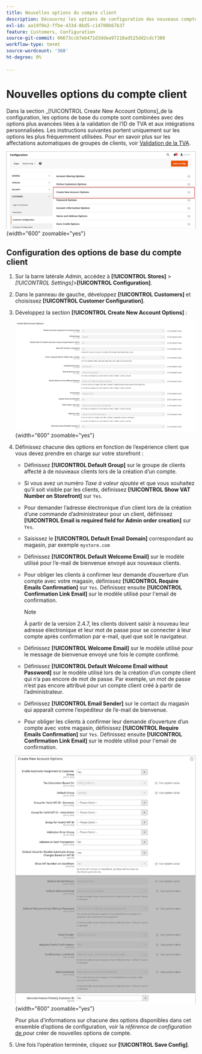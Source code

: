 ```yaml
---
title: Nouvelles options du compte client
description: Découvrez les options de configuration des nouveaux comptes clients de votre boutique.
exl-id: aa19f0e2-ffbe-433d-8bd5-c14700b67b37
feature: Customers, Configuration
source-git-commit: 06673ccb7eb471d3ddea97218ad525dd2cdcf380
workflow-type: tm+mt
source-wordcount: '368'
ht-degree: 0%

---
```


# Nouvelles options du compte client

Dans la section _[!UICONTROL Create New Account Options]_de la configuration, les options de base du compte sont combinées avec des options plus avancées liées à la validation de l’ID de TVA et aux intégrations personnalisées. Les instructions suivantes portent uniquement sur les options les plus fréquemment utilisées. Pour en savoir plus sur les affectations automatiques de groupes de clients, voir [Validation de la TVA](../stores-purchase/vat.md).

![Créer des options de compte](assets/customer-configuration-create-new-account-options.png){width="600" zoomable="yes"}

## Configuration des options de base du compte client

1. Sur la barre latérale _Admin_, accédez à **[!UICONTROL Stores]** > _[!UICONTROL Settings]_>**[!UICONTROL Configuration]**.

1. Dans le panneau de gauche, développez **[!UICONTROL Customers]** et choisissez **[!UICONTROL Customer Configuration]**.

1. Développez la section **[!UICONTROL Create New Account Options]** :

   ![ Paramètres par défaut Créer des options de compte ](../configuration-reference/customers/assets/customer-configuration-create-new-account-options.png){width="600" zoomable="yes"}

1. Définissez chacune des options en fonction de l’expérience client que vous devez prendre en charge sur votre storefront :

   - Définissez **[!UICONTROL Default Group]** sur le groupe de clients affecté à de nouveaux clients lors de la création d’un compte.

   - Si vous avez un numéro _Taxe à valeur ajoutée_ et que vous souhaitez qu’il soit visible par les clients, définissez **[!UICONTROL Show VAT Number on Storefront]** sur `Yes`.

   - Pour demander l’adresse électronique d’un client lors de la création d’une commande d’administrateur pour un client, définissez **[!UICONTROL Email is required field for Admin order creation]** sur `Yes`.

   - Saisissez le **[!UICONTROL Default Email Domain]** correspondant au magasin, par exemple `mystore.com`

   - Définissez **[!UICONTROL Default Welcome Email]** sur le modèle utilisé pour l’e-mail de bienvenue envoyé aux nouveaux clients.

   - Pour obliger les clients à confirmer leur demande d’ouverture d’un compte avec votre magasin, définissez **[!UICONTROL Require Emails Confirmation]** sur `Yes`. Définissez ensuite **[!UICONTROL Confirmation Link Email]** sur le modèle utilisé pour l&#39;email de confirmation.

     >[!NOTE]
     >
     >À partir de la version 2.4.7, les clients doivent saisir à nouveau leur adresse électronique et leur mot de passe pour se connecter à leur compte après confirmation par e-mail, quel que soit le navigateur.

   - Définissez **[!UICONTROL Welcome Email]** sur le modèle utilisé pour le message de bienvenue envoyé une fois le compte confirmé.

   - Définissez **[!UICONTROL Default Welcome Email without Password]** sur le modèle utilisé lors de la création d’un compte client qui n’a pas encore de mot de passe. Par exemple, un mot de passe n’est pas encore attribué pour un compte client créé à partir de l’administrateur.

   - Définissez **[!UICONTROL Email Sender]** sur le contact du magasin qui apparaît comme l’expéditeur de l’e-mail de bienvenue.

   - Pour obliger les clients à confirmer leur demande d’ouverture d’un compte avec votre magasin, définissez **[!UICONTROL Require Emails Confirmation]** sur `Yes`. Définissez ensuite **[!UICONTROL Confirmation Link Email]** sur le modèle utilisé pour l&#39;email de confirmation.

   ![Créer des options de compte avec la TVA activée](../configuration-reference/customers/assets/customer-configuration-create-new-account-options-vat.png){width="600" zoomable="yes"}

   Pour plus d’informations sur chacune des options disponibles dans cet ensemble d’options de configuration, voir la _référence de configuration_ [ de ](../configuration-reference/customers/customer-configuration.md) pour créer de nouvelles options de compte.

1. Une fois l’opération terminée, cliquez sur **[!UICONTROL Save Config]**.
